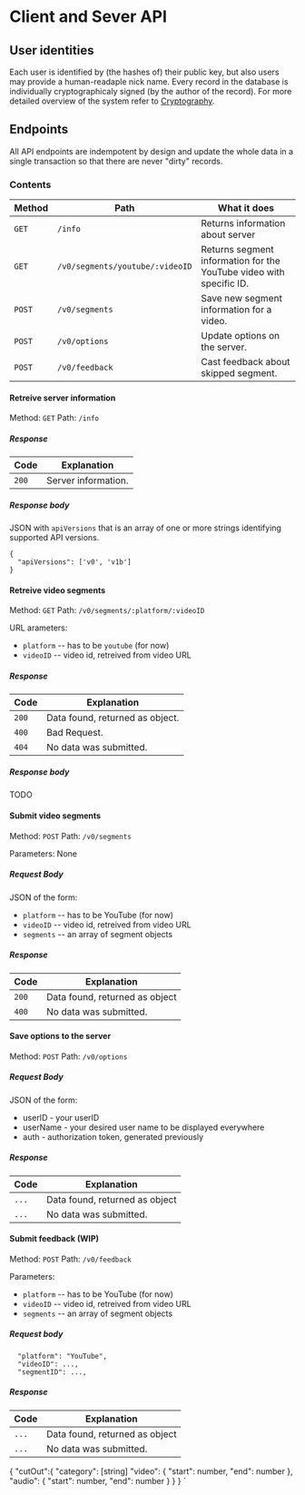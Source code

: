 # Client and Sever API

## User identities

Each user is identified by (the hashes of) their public key, but also users may provide a human-readaple nick name. Every record in the database is individually cryptographicaly signed (by the author of the record). For more detailed overview of the system refer to [Cryptography](./Crypography.md).

## Endpoints

All API endpoints are indempotent by design and update the whole data in a single transaction so that there are never "dirty" records.

### Contents

| Method |       Path                      | What it does                                                         |
|--------|---------------------------------|----------------------------------------------------------------------|
| `GET`  | `/info`                         | Returns information about server                                     |
| `GET`  | `/v0/segments/youtube/:videoID` | Returns segment information for the YouTube video with specific ID.  |
| `POST` | `/v0/segments`                  | Save new segment information for a video.                            |
| `POST` | `/v0/options`                   | Update options on the server.                                        |
| `POST` | `/v0/feedback`                  | Cast feedback about skipped segment.                                 |

#### Retreive server information
Method: `GET`
Path: `/info`

##### Response

|  Code | Explanation                     |
|-------|---------------------------------|
| `200` | Server information.             |

##### Response body

JSON with `apiVersions` that is an array of one or more strings identifying supported API versions.
```
{
  "apiVersions": ['v0', 'v1b']
}
```

#### Retreive video segments
Method: `GET`
Path: `/v0/segments/:platform/:videoID`

URL arameters:
 - `platform` -- has to be `youtube` (for now)
 - `videoID` -- video id, retreived from video URL

##### Response

|  Code | Explanation                     |
|-------|---------------------------------|
| `200` | Data found, returned as object. |
| `400` | Bad Request.                    |
| `404` | No data was submitted.          |

##### Response body

TODO

#### Submit video segments
Method: `POST`
Path: `/v0/segments`

Parameters:
 None

##### Request Body

JSON of the form:

 - `platform` -- has to be YouTube (for now)
 - `videoID` -- video id, retreived from video URL
 - `segments` -- an array of segment objects

##### Response

|  Code | Explanation                   |
|-------|-------------------------------|
| `200` | Data found, returned as object|
| `400` | No data was submitted.        |

#### Save options to the server
Method: `POST`
Path: `/v0/options`

##### Request Body

JSON of the form:

- userID - your userID
 - userName - your desired user name to be displayed everywhere
 - auth - authorization token, generated previously

##### Response
|  Code | Explanation                   |
|-------|-------------------------------|
| `...` | Data found, returned as object|
| `...` | No data was submitted.        |


#### Submit feedback (WIP)
Method: `POST`
Path: `/v0/feedback`

Parameters:
 - `platform` -- has to be YouTube (for now)
 - `videoID` -- video id, retreived from video URL
 - `segments` -- an array of segment objects

##### Request body

```
  "platform": "YouTube",
  "videoID": ...,
  "segmentID": ...,
```

##### Response
|  Code | Explanation                   |
|-------|-------------------------------|
| `...` | Data found, returned as object|
| `...` | No data was submitted.        |


{
  "cutOut":{
    "category": [string]
    "video": {
      "start": number,
      "end": number
    },
    "audio": {
      "start": number,
      "end": number
    }
  }
}
`
